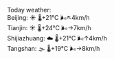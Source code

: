Today weather:  
Beijing: ☀️   🌡️+21°C 🌬️↖4km/h  
Tianjin: ☀️   🌡️+24°C 🌬️→7km/h  
Shijiazhuang: ☁️   🌡️+21°C 🌬️↑4km/h  
Tangshan: 🌫  🌡️+19°C 🌬️→8km/h  
